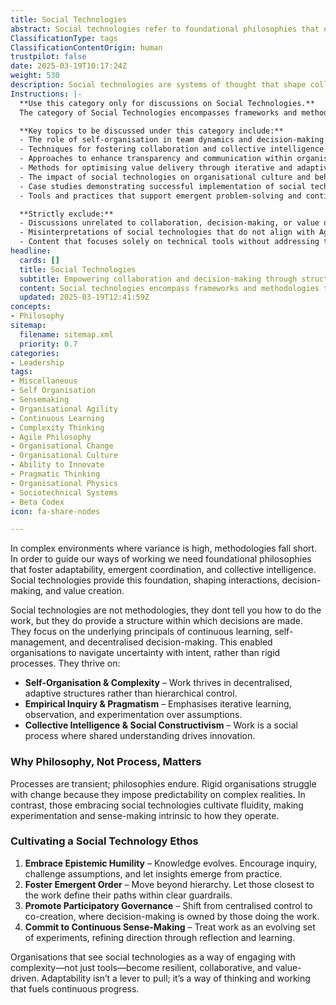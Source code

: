```yaml
---
title: Social Technologies
abstract: Social technologies refer to foundational philosophies that enhance adaptability, emergent coordination, and collective intelligence in complex environments characterised by high variance. Unlike traditional methodologies that prescribe specific processes, social technologies provide a framework for decision-making that emphasises continuous learning, self-management, and decentralised authority. This approach allows organisations to navigate uncertainty with intention rather than relying on rigid procedures. Key principles include self-organisation, which promotes decentralised structures over hierarchical control; empirical inquiry, which prioritises iterative learning and experimentation; and collective intelligence, which recognises work as a social process driven by shared understanding. The importance of these philosophies lies in their ability to foster fluidity and resilience within organisations, enabling them to adapt to change and innovate effectively. By cultivating a social technology ethos—embracing epistemic humility, fostering emergent order, promoting participatory governance, and committing to continuous sense-making—organisations can transform their approach to complexity. This shift not only enhances collaboration and value creation but also positions adaptability as an intrinsic aspect of organisational culture, ultimately driving continuous progress in product development and operational effectiveness.
ClassificationType: tags
ClassificationContentOrigin: human
trustpilot: false
date: 2025-03-19T10:17:24Z
weight: 530
description: Social technologies are systems of thought that shape collaboration, decision-making, and adaptability. Rooted in self-organisation and continuous learning, they enable organisations to evolve, innovate, and create sustainable value.
Instructions: |-
  **Use this category only for discussions on Social Technologies.**  
  The category of Social Technologies encompasses frameworks and methodologies that promote collaboration, enhance decision-making, and optimise value delivery within organisations. It is grounded in principles of self-organisation, adaptability, and continuous improvement, enabling teams to effectively navigate complexity and respond to change. Social technologies aim to foster transparency, collective intelligence, and emergent problem-solving, thereby empowering organisations to drive innovation, agility, and sustainable value creation in dynamic environments.

  **Key topics to be discussed under this category include:**
  - The role of self-organisation in team dynamics and decision-making.
  - Techniques for fostering collaboration and collective intelligence among team members.
  - Approaches to enhance transparency and communication within organisations.
  - Methods for optimising value delivery through iterative and adaptive processes.
  - The impact of social technologies on organisational culture and behaviour.
  - Case studies demonstrating successful implementation of social technologies in Agile and DevOps contexts.
  - Tools and practices that support emergent problem-solving and continuous improvement.

  **Strictly exclude:**
  - Discussions unrelated to collaboration, decision-making, or value delivery.
  - Misinterpretations of social technologies that do not align with Agile, DevOps, or Lean principles.
  - Content that focuses solely on technical tools without addressing the underlying social frameworks.
headline:
  cards: []
  title: Social Technologies
  subtitle: Empowering collaboration and decision-making through structured approaches for navigating complexity and driving sustainable value creation.
  content: Social technologies encompass frameworks and methodologies that enhance collaboration, decision-making, and value delivery within organisations. They emphasise self-organisation, adaptability, and continuous improvement, enabling teams to effectively navigate complexity, foster transparency, and leverage collective intelligence to drive innovation and sustainable outcomes in ever-changing environments.
  updated: 2025-03-19T12:41:59Z
concepts:
- Philosophy
sitemap:
  filename: sitemap.xml
  priority: 0.7
categories:
- Leadership
tags:
- Miscellaneous
- Self Organisation
- Sensemaking
- Organisational Agility
- Continuous Learning
- Complexity Thinking
- Agile Philosophy
- Organisational Change
- Organisational Culture
- Ability to Innovate
- Pragmatic Thinking
- Organisational Physics
- Sociotechnical Systems
- Beta Codex
icon: fa-share-nodes

---
```

In complex environments where variance is high, methodologies fall short. In order to guide our ways of working we need foundational philosophies that foster adaptability, emergent coordination, and collective intelligence. Social technologies provide this foundation, shaping interactions, decision-making, and value creation.

Social technologies are not methodologies, they dont tell you how to do the work, but they do provide a structure within which decisions are made. They focus on the underlying principals of continuous learning, self-management, and decentralised decision-making. This enabled organisations to navigate uncertainty with intent, rather than rigid processes. They thrive on:

- **Self-Organisation & Complexity** – Work thrives in decentralised, adaptive structures rather than hierarchical control.
- **Empirical Inquiry & Pragmatism** – Emphasises iterative learning, observation, and experimentation over assumptions.
- **Collective Intelligence & Social Constructivism** – Work is a social process where shared understanding drives innovation.

### Why Philosophy, Not Process, Matters

Processes are transient; philosophies endure. Rigid organisations struggle with change because they impose predictability on complex realities. In contrast, those embracing social technologies cultivate fluidity, making experimentation and sense-making intrinsic to how they operate.

### Cultivating a Social Technology Ethos

1. **Embrace Epistemic Humility** – Knowledge evolves. Encourage inquiry, challenge assumptions, and let insights emerge from practice.
2. **Foster Emergent Order** – Move beyond hierarchy. Let those closest to the work define their paths within clear guardrails.
3. **Promote Participatory Governance** – Shift from centralised control to co-creation, where decision-making is owned by those doing the work.
4. **Commit to Continuous Sense-Making** – Treat work as an evolving set of experiments, refining direction through reflection and learning.

Organisations that see social technologies as a way of engaging with complexity—not just tools—become resilient, collaborative, and value-driven. Adaptability isn’t a lever to pull; it’s a way of thinking and working that fuels continuous progress.
